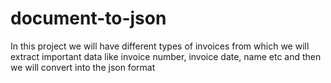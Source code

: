 # document-to-json

In this project we will have different types of invoices from which we will extract important data like invoice number, invoice date, name etc and then we will convert into 
the json format
